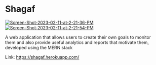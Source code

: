 # Shagaf 
<a href="https://ibb.co/587WzKf"><img src="https://i.ibb.co/587WzKf/Screen-Shot-2023-02-11-at-2-21-36-PM.png" alt="Screen-Shot-2023-02-11-at-2-21-36-PM" border="0"></a> <a href="https://ibb.co/FwmBckR"><img src="https://i.ibb.co/FwmBckR/Screen-Shot-2023-02-11-at-2-21-54-PM.png" alt="Screen-Shot-2023-02-11-at-2-21-54-PM" border="0"></a>

A web application that allows users to create their own goals to monitor them and also provide useful analytics and reports that motivate them, developed using the MERN stack

Link: https://shagaf.herokuapp.com/

